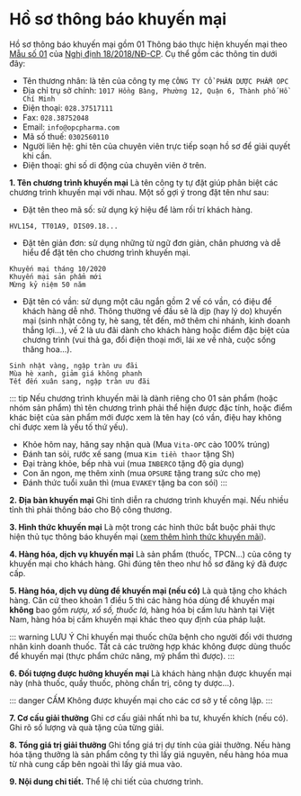 # Hồ sơ thông báo khuyến mại
Hồ sơ thông báo khuyến mại gồm 01 Thông báo thực hiện khuyến mại theo [Mẫu số 01](https://vanban.hanoi.gov.vn/documents/2475803/2714988/Thong%20bao%20thuc%20hien%20khuyen%20mai.doc) của [Nghị định 18/2018/NĐ-CP](http://vbpl.vn/tw/_layouts/15/WopiFrame.aspx?sourcedoc=/TW/Lists/vbpq/Attachments/129582/N%C4%90.81.2018.N%C4%90.CP.doc). Cụ thể gồm các thông tin dưới đây:
* Tên thương nhân: là tên của công ty mẹ
```CÔNG TY CỔ PHẦN DƯỢC PHẨM OPC```
* Địa chỉ trụ sở chính:
```1017 Hồng Bàng, Phường 12, Quận 6, Thành phố Hồ Chí Minh```
* Điện thoại:
```028.37517111```
* Fax: ```028.38752048```
* Email: ```info@opcpharma.com```
* Mã số thuế: ```0302560110```
* Người liên hệ: ghi tên của chuyên viên trực tiếp soạn hồ sơ để giải quyết khi cần.
* Điện thoại: ghi số di động của chuyên viên ở trên.

**1. Tên chương trình khuyến mại**
Là tên công ty tự đặt giúp phân biệt các chương trình khuyến mại với nhau. Một số gợi ý trong đặt tên như sau:
- Đặt tên theo mã số: sử dụng ký hiệu để làm rối trí khách hàng.

``` code
HVL154, TT01A9, DIS09.18...
```
- Đặt tên giản đơn: sử dụng những từ ngữ đơn giản, chân phương và dễ hiểu để đặt tên cho chương trình khuyến mại.

``` code
Khuyến mại tháng 10/2020
Khuyến mại sản phẩm mới
Mừng kỷ niệm 50 năm
```

- Đặt tên có vần: sử dụng một câu ngắn gồm 2 vế có vần, có điệu để khách hàng dễ nhớ. Thông thường vế đầu sẽ là dịp (hay lý do) khuyến mại (sinh nhật công ty, hè sang, tết đến, mở thêm chi nhánh, kinh doanh thắng lợi...), vế 2 là ưu đãi dành cho khách hàng hoặc điểm đặc biệt của chương trình (vui thả ga, đổi điện thoại mới, lái xe về nhà, cuộc sống thăng hoa...).

``` code
Sinh nhật vàng, ngập tràn ưu đãi
Mùa hè xanh, giảm giá không phanh
Tết đến xuân sang, ngập tràn ưu đãi
```
::: tip
Nếu chương trình khuyến mãi là dành riêng cho 01 sản phẩm  (hoặc nhóm sản phẩm) thì tên chương trình phải thể hiện được đặc tính, hoặc điểm khác biệt của sản phẩm mới được xem là tên hay (có vần, điệu hay không chỉ được xem là yếu tố thứ yếu).
* Khỏe hôm nay, hăng say nhận quà (Mua ```Vita-OPC``` cào 100% trúng)
* Đánh tan sỏi, rước xế sang (mua ```Kim tiền thaor``` tặng Sh)
* Đại tràng khỏe, bếp nhà vui (mua ```INBERCO``` tặng độ gia dụng)
* Con ăn ngon, mẹ thêm xinh (mua ```OPSURE``` tặng trang sức cho mẹ)
* Đánh thức tuổi xuân thì (mua ```EVAKEY``` tặng ba con sói)
:::

**2. Địa bàn khuyến mại**
Ghi tỉnh diễn ra chương trình khuyến mại. Nếu nhiều tỉnh thì phải thông báo cho Bộ công thương.

**3. Hình thức khuyến mại**
Là một trong các hình thức bắt buộc phải thực hiện thủ tục thông báo khuyến mại ([xem thêm hình thức khuyến mãi](./promotion.html#truong-hop-phai-thong-bao)).

**4. Hàng hóa, dịch vụ khuyến mại**
Là sản phẩm (thuốc, TPCN...) của công ty khuyến mại cho khách hàng. Ghi đúng tên theo như hồ sơ đăng ký đã được cấp.

**5. Hàng hóa, dịch vụ dùng để khuyến mại (nếu có)**
Là quà tặng cho khách hàng. Căn cứ theo khoản 1 điều 5 thì các hàng hóa dùng để khuyến mại **không** bao gồm *rượu, xổ số, thuốc lá,* hàng hóa bị cấm lưu hành tại Việt Nam, hàng hóa bị cấm khuyến mại khác theo quy định của pháp luật.

::: warning LƯU Ý
Chỉ khuyến mại thuốc chữa bệnh cho người đối với thương nhân kinh doanh thuốc. Tất cả các trường hợp khác không được dùng thuốc để khuyến mại (thực phẩm chức năng, mỹ phẩm thì được).
:::

**6. Đối tượng được hưởng khuyến mại**
Là khách hàng nhận được khuyến mại này (nhà thuốc, quầy thuốc, phòng chẩn trị, công ty dược...).

::: danger CẤM
Không được khuyến mại cho các cơ sở y tế công lập.
:::

**7. Cơ cấu giải thưởng**
Ghi cơ cấu giải nhất nhì ba tư, khuyến khích (nếu có). Ghi rõ số lượng và quà tặng của từng giải.

**8. Tổng giá trị giải thưởng**
Ghi tổng giá trị dự tính của giải thưởng. Nếu hàng hóa tặng thưởng là sản phẩm công ty thì lấy giá nguyên, nếu hàng hóa mua từ nhà cung cấp bên ngoài thì lấy giá mua vào.

**9. Nội dung chi tiết.**
Thể lệ chi tiết của chương trình.

